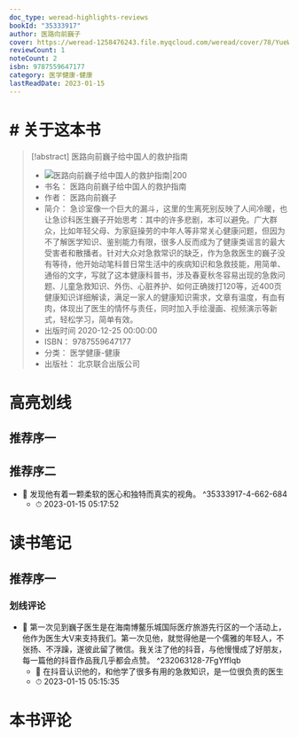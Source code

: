 ```yaml
---
doc_type: weread-highlights-reviews
bookId: "35333917"
author: 医路向前巍子
cover: https://weread-1258476243.file.myqcloud.com/weread/cover/78/YueWen_35333917/t7_YueWen_35333917.jpg
reviewCount: 1
noteCount: 2
isbn: 9787559647177
category: 医学健康-健康
lastReadDate: 2023-01-15
---
```

# # 关于这本书
> [!abstract] 医路向前巍子给中国人的救护指南
> - ![ 医路向前巍子给中国人的救护指南|200](https://weread-1258476243.file.myqcloud.com/weread/cover/78/YueWen_35333917/t7_YueWen_35333917.jpg)
> - 书名： 医路向前巍子给中国人的救护指南
> - 作者： 医路向前巍子
> - 简介： 急诊室像一个巨大的漏斗，这里的生离死别反映了人间冷暖，也让急诊科医生巍子开始思考：其中的许多悲剧，本可以避免。广大群众，比如年轻父母、为家庭操劳的中年人等非常关心健康问题，但因为不了解医学知识、鉴别能力有限，很多人反而成为了健康类谣言的最大受害者和散播者。针对大众对急救常识的缺乏，作为急救医生的巍子没有等待，他开始动笔科普日常生活中的疾病知识和急救技能，用简单、通俗的文字，写就了这本健康科普书，涉及春夏秋冬容易出现的急救问题、儿童急救知识、外伤、心脏养护、如何正确拨打120等，近400页健康知识详细解读，满足一家人的健康知识需求，文章有温度，有血有肉，体现出了医生的情怀与责任，同时加入手绘漫画、视频演示等新式，轻松学习，简单有效。
> - 出版时间 2020-12-25 00:00:00
> - ISBN： 9787559647177
> - 分类： 医学健康-健康
> - 出版社： 北京联合出版公司

# 高亮划线

## 推荐序一

 
## 推荐序二


- 📌 发现他有着一颗柔软的医心和独特而真实的视角。 ^35333917-4-662-684
    - ⏱ 2023-01-15 05:17:52 
# 读书笔记

## 推荐序一

### 划线评论
- 📌 第一次见到巍子医生是在海南博鳌乐城国际医疗旅游先行区的一个活动上，他作为医生大V来支持我们。第一次见他，就觉得他是一个儒雅的年轻人，不张扬、不浮躁，遂彼此留了微信。我关注了他的抖音，与他慢慢成了好朋友，每一篇他的抖音作品我几乎都会点赞。  ^232063128-7FgYffIqb
    - 💭 在抖音认识他的，和他学了很多有用的急救知识，是一位很负责的医生
    - ⏱ 2023-01-15 05:15:35
   
# 本书评论
